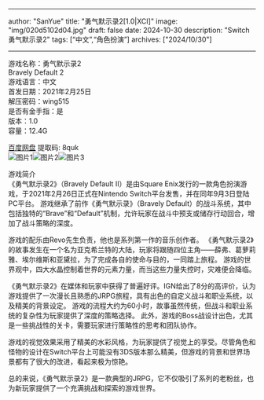 
---
author: "SanYue"
title: "勇气默示录2[1.0|XCI]"
image: "img/020d5102d04.jpg"
draft: false
date: 2024-10-30
description: "Switch 勇气默示录2"
tags: [“中文”,“角色扮演”]
archives: ["2024/10/30"]

---

游戏名称：勇气默示录2   
Bravely Default 2    
游戏语言：中文  
首发日期：2021年2月25日  
解压密码：wing515  
是否有金手指：是  
版本：1.0   
容量：12.4G

[百度网盘](https://pan.baidu.com/s/1JjMPZryQmmZ1Ks95Y6UG1g) 提取码: 8quk  
![图片1](img/0a7eb1021c4ff.jpg)![图片2](img/fc6b50f783968df621ab3.jpg)![图片3](img/0c59202c9873.jpg)  

游戏简介  
《勇气默示录2》（Bravely Default II）是由Square Enix发行的一款角色扮演游戏，于2021年2月26日正式在Nintendo Switch平台发售，并在同年9月3日登陆PC平台。 游戏继承了前作《勇气默示录》（Bravely Default）的战斗系统，其中包括独特的“Brave”和“Default”机制，允许玩家在战斗中预支或储存行动回合，增加了战斗策略的深度。

游戏的配乐由Revo先生负责，他也是系列第一作的音乐创作者。 《勇气默示录2》的故事发生在一个名为亚克希兰特的大陆，玩家将跟随四位主角——薛弗、葛萝莉雅、埃尔维斯和亚黛拉，为了完成各自的使命与目的，一同踏上旅程。 游戏的世界观中，四大水晶控制着世界的元素力量，而当这些力量失控时，灾难便会降临。

《勇气默示录2》在媒体和玩家中获得了普遍好评。IGN给出了8分的高评价，认为游戏提供了一次漫长且熟悉的JRPG旅程，具有出色的自定义战斗和职业系统，以及精美的背景设定。 游戏的流程大约为60小时，故事虽然传统，但战斗和职业系统的复杂性为玩家提供了深度的策略选择。 此外，游戏的Boss战设计出色，尤其是一些挑战性的关卡，需要玩家进行策略性的思考和团队协作。

游戏的视觉效果采用了精美的水彩风格，为玩家提供了视觉上的享受。尽管角色和怪物的设计在Switch平台上可能没有3DS版本那么精美，但游戏的背景和世界场景都有了很大的改进，看起来极为惊艳。

总的来说，《勇气默示录2》是一款典型的JRPG，它不仅吸引了系列的老粉丝，也为新玩家提供了一个充满挑战和探索的游戏世界。
